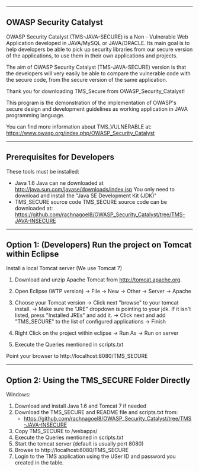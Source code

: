 ---------------------------------
OWASP Security Catalyst  
---------------------------------

OWASP Security Catalyst (TMS-JAVA-SECURE) is a Non - Vulnerable Web 
Application developed in JAVA/MySQL or JAVA/ORACLE. Its main goal is to help 
developers be able to pick up security libraries from our secure version of 
the applications, to use them in their own applications and projects.

The aim of OWASP Security Catalyst (TMS-JAVA-SECURE) version is that the developers 
will very easily be able to compare the vulnerable code with the secure code, 
from the secure version of the same application.

Thank you for downloading TMS_Secure from OWASP_Security_Catalyst!

This program is the demonstration of the implementation of 
OWASP's secure design and development guidelines as 
working application in JAVA programming language.

You can find more information about TMS_VULNERABLE at:
https://www.owasp.org/index.php/OWASP_Security_Catalyst

---------------------------------
Prerequisites for Developers  
---------------------------------

These tools must be installed:
- Java 1.6
    Java can ne downloaded at http://java.sun.com/javase/downloads/index.jsp
	You only need to download and install the "Java SE Development Kit (JDK)"
- TMS_SECURE source code
    TMS_SECURE source code can be downloaded at: 
          https://github.com/rachnagoel8/OWASP_Security_Catalyst/tree/TMS-JAVA-INSECURE
    
-------------------------------------------------------------------
Option 1: (Developers) Run the project on Tomcat within Eclipse
-------------------------------------------------------------------

Install a local Tomcat server (We use Tomcat 7)
1. Download and unzip Apache Tomcat from http://tomcat.apache.org. 
2. Open Eclipse (WTP version) -> File -> New -> Other -> Server -> Apache
3. Choose your Tomcat version
-> Click next "browse" to your tomcat install.
-> Make sure the "JRE" dropdown is pointing to your jdk. If it isn't listed, press
"Installed JREs" and add it.
-> Click next and add "TMS_SECURE" to the list of configured applications
-> Finish

4. Right Click on the project within eclipse -> Run As -> Run on server 
5. Execute the Queries mentioned in scripts.txt

Point your browser to http://localhost:8080/TMS_SECURE

------------------------------------------------------------------
Option 2: Using the  TMS_SECURE Folder Directly
------------------------------------------------------------------

Windows:

1. Download and install Java 1.6 and Tomcat 7 if needed
2. Download the TMS_SECURE and README file and scripts.txt from:
    - https://github.com/rachnagoel8/OWASP_Security_Catalyst/tree/TMS-JAVA-INSECURE
3. Copy TMS_SECURE to <tomcat>/webapps/
4. Execute the Queries mentioned in scripts.txt
5. Start the tomcat server (default is usually port 8080)
6. Browse to http://localhost:8080/TMS_SECURE
7. Login to the TMS application using the USer ID and password you created in the table.

